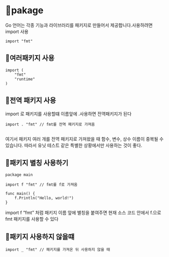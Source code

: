 # 💯pakage

Go 언어는 각종 기능과 라이브러리를 패키지로 만들어서 제공합니다.사용하려면 import 사용

```
import "fmt"

```

## 💯여러패키지 사용
```
import (
	"fmt"
	"runtime"
)
```
## 💯전역 패키지 사용

import 로 패키지를 사용할떄 이름앞에 .사용하면 전역패키지가 된다
```
import . "fmt" // fmt를 전역 패키지로 가져옴
 
```

여기서 패키지 여러 개를 전역 패키지로 가져왔을 때 함수, 변수, 상수 이름이 중복될 수 있습니다. 따라서 유닛 테스트 같은 특별한 상황에서만 사용하는 것이 좋다.

## 💯패키지 별칭 사용하기

```
package main

import f "fmt" // fmt를 f로 가져옴

func main() {
	f.Println("Hello, world!")
}
```
import f “fmt” 처럼 패키지 이름 앞에 별칭을 붙여주면 현재 소스 코드 안에서 f.으로 fmt 패키지를 사용할 수 있다

## 💯패키지 사용하지 않을떄

```
import _ "fmt" // 패키지를 가져온 뒤 사용하지 않을 때
```
 
